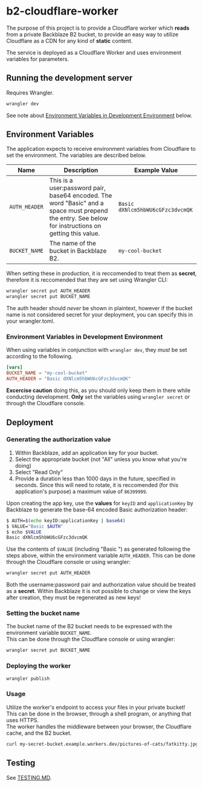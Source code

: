 # b2-cloudflare-worker

The purpose of this project is to provide a Cloudflare worker which **reads** from a private Backblaze B2 bucket, to provide an easy way to utilize Cloudflare as a CDN for any kind of **static** content.

The service is deployed as a Cloudflare Worker and uses environment variables for parameters.

## Running the development server

Requires Wrangler.

```bash
wrangler dev
```
See note about [Environment Variables in Development Environment](###Environment-Variables-in-Development-Environment) below.  


## Environment Variables

The application expects to receive environment variables from Cloudflare to set the environment.  The variables are described below.  

| Name          | Description                                                                                                                                          | Example Value                    |
| ------------- | ---------------------------------------------------------------------------------------------------------------------------------------------------- | -------------------------------- |
| `AUTH_HEADER` | This is a user:password pair, base64 encoded. The word "Basic" and a space must prepend the entry. See below for instructions on getting this value. | `Basic dXNlcm5hbWU6cGFzc3dvcmQK` |
| `BUCKET_NAME` | The name of the bucket in Backblaze B2.                                                                                                              | `my-cool-bucket`                 |

When setting these in production, it is reccomended to treat them as **secret**, therefore it is reccomended that they are set using Wrangler CLI:

```bash
wrangler secret put AUTH_HEADER
wrangler secret put BUCKET_NAME
```

The auth header should *never* be shown in plaintext, however if the bucket name is not considered secret for your deployment, you can specify this in your wrangler.toml.  

### Environment Variables in Development Environment
When using variables in conjunction with `wrangler dev`, they *must* be set according to the following.  

```toml
[vars]
BUCKET_NAME = "my-cool-bucket"
AUTH_HEADER = "Basic dXNlcm5hbWU6cGFzc3dvcmQK"
```

**Excercise caution** doing this, as you should only keep them in there while conducting development.  **Only** set the variables using `wrangler secret` or through the Cloudflare console.


## Deployment

### Generating the authorization value

1. Within Backblaze, add an application key for your bucket.
2. Select the appropriate bucket (not "All" unless you know what you're doing)
3. Select "Read Only"
4. Provide a duration less than 1000 days in the future, specified in seconds. Since this will need to rotate, it is reccomended (for this application's purpose) a maximum value of `86399999`.

Upon creating the app key, use the **values** for `keyID` and `applicationKey` by Backblaze to generate the base-64 encoded Basic authorization header:

```bash
$ AUTH=$(echo keyID:applicationKey | base64)
$ VALUE="Basic $AUTH"
$ echo $VALUE
Basic dXNlcm5hbWU6cGFzc3dvcmQK
```

Use the contents of `$VALUE` (including "Basic ") as generated following the steps above, within the environment variable `AUTH_HEADER`.  This can be done through the Cloudflare console or using wrangler:

```bash
wrangler secret put AUTH_HEADER
```

Both the username:password pair and authorization value should be treated as a **secret**. Within Backblaze it is not possible to change or view the keys after creation, they must be regenerated as new keys!

### Setting the bucket name

The bucket name of the B2 bucket needs to be expressed with the environment variable `BUCKET_NAME`.  
This can be done through the Cloudflare console or using wrangler:
```bash
wrangler secret put BUCKET_NAME
```

### Deploying the worker

```bash
wrangler publish
```

### Usage

Utilize the worker's endpoint to access your files in your private bucket!
This can be done in the browser, through a shell program, or anything that uses HTTPS.  
The worker handles the middleware between your browser, the Cloudflare cache, and the B2 bucket.

```bash
curl my-secret-bucket.example.workers.dev/pictures-of-cats/fatkitty.jpg
```

## Testing
See [TESTING.MD](TESTING.MD).
